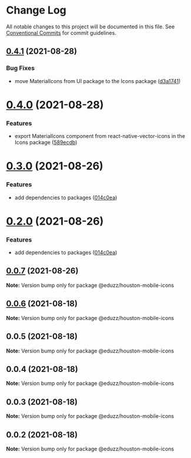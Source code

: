 # Change Log

All notable changes to this project will be documented in this file.
See [Conventional Commits](https://conventionalcommits.org) for commit guidelines.

## [0.4.1](https://github.com/eduzz/houston-mobile/compare/@eduzz/houston-mobile-icons@0.4.0...@eduzz/houston-mobile-icons@0.4.1) (2021-08-28)


### Bug Fixes

* move MaterialIcons from UI package to the Icons package ([d3a1741](https://github.com/eduzz/houston-mobile/commit/d3a1741e4a56b8d14fe16baf838d430579b71387))





# [0.4.0](https://github.com/eduzz/houston-mobile/compare/@eduzz/houston-mobile-icons@0.3.0...@eduzz/houston-mobile-icons@0.4.0) (2021-08-28)


### Features

* export MaterialIcons component from react-native-vector-icons in the Icons package ([589ecdb](https://github.com/eduzz/houston-mobile/commit/589ecdb214b9fdf799613310650e92b1914c297d))





# [0.3.0](https://github.com/eduzz/houston-mobile/compare/@eduzz/houston-mobile-icons@0.0.7...@eduzz/houston-mobile-icons@0.3.0) (2021-08-26)


### Features

* add dependencies to packages ([014c0ea](https://github.com/eduzz/houston-mobile/commit/014c0ea2b1caf71fbf1c1d4fffcd57837ecb42a3))





# [0.2.0](https://github.com/eduzz/houston-mobile/compare/@eduzz/houston-mobile-icons@0.0.7...@eduzz/houston-mobile-icons@0.2.0) (2021-08-26)


### Features

* add dependencies to packages ([014c0ea](https://github.com/eduzz/houston-mobile/commit/014c0ea2b1caf71fbf1c1d4fffcd57837ecb42a3))





## [0.0.7](https://github.com/eduzz/houston-mobile/compare/@eduzz/houston-mobile-icons@0.0.5...@eduzz/houston-mobile-icons@0.0.7) (2021-08-26)

**Note:** Version bump only for package @eduzz/houston-mobile-icons





## [0.0.6](https://github.com/eduzz/houston-mobile/compare/@eduzz/houston-mobile-icons@0.0.5...@eduzz/houston-mobile-icons@0.0.6) (2021-08-18)

**Note:** Version bump only for package @eduzz/houston-mobile-icons





## 0.0.5 (2021-08-18)

**Note:** Version bump only for package @eduzz/houston-mobile-icons





## 0.0.4 (2021-08-18)

**Note:** Version bump only for package @eduzz/houston-mobile-icons





## 0.0.3 (2021-08-18)

**Note:** Version bump only for package @eduzz/houston-mobile-icons





## 0.0.2 (2021-08-18)

**Note:** Version bump only for package @eduzz/houston-mobile-icons
